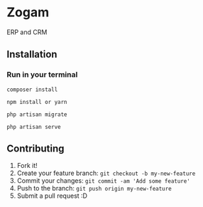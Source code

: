 
# Zogam

ERP and CRM

## Installation

### Run in your terminal
```
composer install 

npm install or yarn 

php artisan migrate

php artisan serve

```
## Contributing

1. Fork it!
2. Create your feature branch: `git checkout -b my-new-feature`
3. Commit your changes: `git commit -am 'Add some feature'`
4. Push to the branch: `git push origin my-new-feature`
5. Submit a pull request :D


